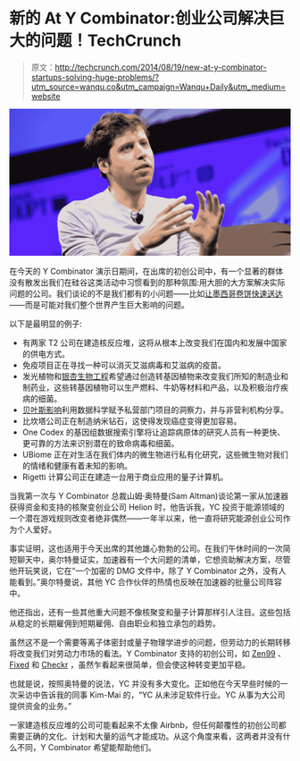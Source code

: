 # 新的 At Y Combinator:创业公司解决巨大的问题！TechCrunch

> 原文：<http://techcrunch.com/2014/08/19/new-at-y-combinator-startups-solving-huge-problems/?utm_source=wanqu.co&utm_campaign=Wanqu+Daily&utm_medium=website>

![sam-altman6](img/c01fb3e790b20774735be8ae6e5029ee.png)

在今天的 Y Combinator 演示日期间，在出席的初创公司中，有一个显著的群体没有散发出我们在硅谷这类活动中习惯看到的那种氛围:用大胆的大方案解决实际问题的公司。我们谈论的不是我们都有的小问题——比如[让墨西哥卷饼快速送达](https://beta.techcrunch.com/2014/08/14/free-startup-idea-burritocannon/)——而是可能对我们整个世界产生巨大影响的问题。

以下是最明显的例子:

*   有两家 T2 公司在建造核反应堆，这将从根本上改变我们在国内和发展中国家的供电方式。
*   免疫项目正在寻找一种可以消灭艾滋病毒和艾滋病的疫苗。
*   发光植物和[银杏生物工程](https://beta.techcrunch.com/2014/07/16/why-the-first-yc-backed-biotech-company-may-just-be-the-future-of-pharma/)希望通过创造转基因植物来改变我们所知的制造业和制药业，这些转基因植物可以生产燃料、牛奶等材料和产品，以及积极治疗疾病的细菌。
*   [贝叶斯影响](https://beta.techcrunch.com/2014/07/15/harnessing-big-data-for-social-good-yc-backed-nonprofit-bayes-impact-launches/)利用数据科学赋予私营部门项目的洞察力，并与非营利机构分享。
*   比坎塔公司正在制造纳米钻石，这使得发现癌症变得更加容易。
*   One Codex 的基因组数据搜索引擎将让追踪病原体的研究人员有一种更快、更可靠的方法来识别潜在的致命病毒和细菌。
*   UBiome 正在对生活在我们体内的微生物进行私有化研究，这些微生物对我们的情绪和健康有着未知的影响。
*   Rigetti 计算公司正在建造一台用于商业应用的量子计算机。

当我第一次与 Y Combinator 总裁山姆·奥特曼(Sam Altman)谈论第一家从加速器获得资金和支持的核聚变创业公司 Helion 时，他告诉我，YC 投资于能源领域的一个潜在游戏规则改变者绝非偶然——一年半以来，他一直将研究能源创业公司作为个人爱好。

事实证明，这也适用于今天出席的其他雄心勃勃的公司。在我们午休时间的一次简短聊天中，奥尔特曼证实，加速器有一个大问题的清单，它想资助解决方案，尽管他开玩笑说，它在“一个加密的 DMG 文件中，除了 Y Combinator 之外，没有人能看到。”奥尔特曼说，其他 YC 合作伙伴的热情也反映在加速器的批量公司阵容中。

他还指出，还有一些其他重大问题不像核聚变和量子计算那样引人注目。这些包括从稳定的长期雇佣到短期雇佣、自由职业和独立承包的趋势。

虽然这不是一个需要等离子体密封或量子物理学进步的问题，但劳动力的长期转移将改变我们对劳动力市场的看法。Y Combinator 支持的初创公司，如 [Zen99](https://beta.techcrunch.com/2014/08/15/zen99/) 、 [Fixed](https://beta.techcrunch.com/2014/01/15/fight-parking-ticket-fixed/) 和 [Checkr](https://beta.techcrunch.com/2014/07/24/checkr/) ，虽然乍看起来很简单，但会使这种转变更加平稳。

也就是说，按照奥特曼的说法，YC 并没有多大变化。正如他在今天早些时候的一次采访中告诉我的同事 Kim-Mai 的，“YC 从未涉足软件行业。YC 从事为大公司提供资金的业务。”

一家建造核反应堆的公司可能看起来不太像 Airbnb，但任何颠覆性的初创公司都需要正确的文化、计划和大量的运气才能成功。从这个角度来看，这两者并没有什么不同，Y Combinator 希望能帮助他们。